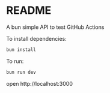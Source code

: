 # README

A bun simple API to test GitHub Actions

To install dependencies:

```bash
bun install
```

To run:

```bash
bun run dev
```

open http://localhost:3000
